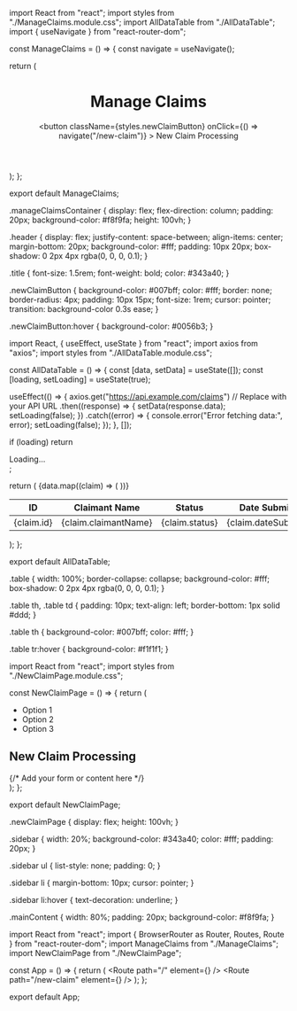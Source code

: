import React from "react";
import styles from "./ManageClaims.module.css";
import AllDataTable from "./AllDataTable";
import { useNavigate } from "react-router-dom";

const ManageClaims = () => {
  const navigate = useNavigate();

  return (
    <div className={styles.manageClaimsContainer}>
      <header className={styles.header}>
        <h1 className={styles.title}>Manage Claims</h1>
        <button
          className={styles.newClaimButton}
          onClick={() => navigate("/new-claim")}
        >
          New Claim Processing
        </button>
      </header>
      <AllDataTable />
    </div>
  );
};

export default ManageClaims;



.manageClaimsContainer {
  display: flex;
  flex-direction: column;
  padding: 20px;
  background-color: #f8f9fa;
  height: 100vh;
}

.header {
  display: flex;
  justify-content: space-between;
  align-items: center;
  margin-bottom: 20px;
  background-color: #fff;
  padding: 10px 20px;
  box-shadow: 0 2px 4px rgba(0, 0, 0, 0.1);
}

.title {
  font-size: 1.5rem;
  font-weight: bold;
  color: #343a40;
}

.newClaimButton {
  background-color: #007bff;
  color: #fff;
  border: none;
  border-radius: 4px;
  padding: 10px 15px;
  font-size: 1rem;
  cursor: pointer;
  transition: background-color 0.3s ease;
}

.newClaimButton:hover {
  background-color: #0056b3;
}




import React, { useEffect, useState } from "react";
import axios from "axios";
import styles from "./AllDataTable.module.css";

const AllDataTable = () => {
  const [data, setData] = useState([]);
  const [loading, setLoading] = useState(true);

  useEffect(() => {
    axios.get("https://api.example.com/claims") // Replace with your API URL
      .then((response) => {
        setData(response.data);
        setLoading(false);
      })
      .catch((error) => {
        console.error("Error fetching data:", error);
        setLoading(false);
      });
  }, []);

  if (loading) return <div className={styles.loader}>Loading...</div>;

  return (
    <table className={styles.table}>
      <thead>
        <tr>
          <th>ID</th>
          <th>Claimant Name</th>
          <th>Status</th>
          <th>Date Submitted</th>
        </tr>
      </thead>
      <tbody>
        {data.map((claim) => (
          <tr key={claim.id}>
            <td>{claim.id}</td>
            <td>{claim.claimantName}</td>
            <td>{claim.status}</td>
            <td>{claim.dateSubmitted}</td>
          </tr>
        ))}
      </tbody>
    </table>
  );
};

export default AllDataTable;



.table {
  width: 100%;
  border-collapse: collapse;
  background-color: #fff;
  box-shadow: 0 2px 4px rgba(0, 0, 0, 0.1);
}

.table th, .table td {
  padding: 10px;
  text-align: left;
  border-bottom: 1px solid #ddd;
}

.table th {
  background-color: #007bff;
  color: #fff;
}

.table tr:hover {
  background-color: #f1f1f1;
}




import React from "react";
import styles from "./NewClaimPage.module.css";

const NewClaimPage = () => {
  return (
    <div className={styles.newClaimPage}>
      <aside className={styles.sidebar}>
        <nav>
          <ul>
            <li>Option 1</li>
            <li>Option 2</li>
            <li>Option 3</li>
          </ul>
        </nav>
      </aside>
      <main className={styles.mainContent}>
        <h2>New Claim Processing</h2>
        {/* Add your form or content here */}
      </main>
    </div>
  );
};

export default NewClaimPage;




.newClaimPage {
  display: flex;
  height: 100vh;
}

.sidebar {
  width: 20%;
  background-color: #343a40;
  color: #fff;
  padding: 20px;
}

.sidebar ul {
  list-style: none;
  padding: 0;
}

.sidebar li {
  margin-bottom: 10px;
  cursor: pointer;
}

.sidebar li:hover {
  text-decoration: underline;
}

.mainContent {
  width: 80%;
  padding: 20px;
  background-color: #f8f9fa;
}




import React from "react";
import { BrowserRouter as Router, Routes, Route } from "react-router-dom";
import ManageClaims from "./ManageClaims";
import NewClaimPage from "./NewClaimPage";

const App = () => {
  return (
    <Router>
      <Routes>
        <Route path="/" element={<ManageClaims />} />
        <Route path="/new-claim" element={<NewClaimPage />} />
      </Routes>
    </Router>
  );
};

export default App;
